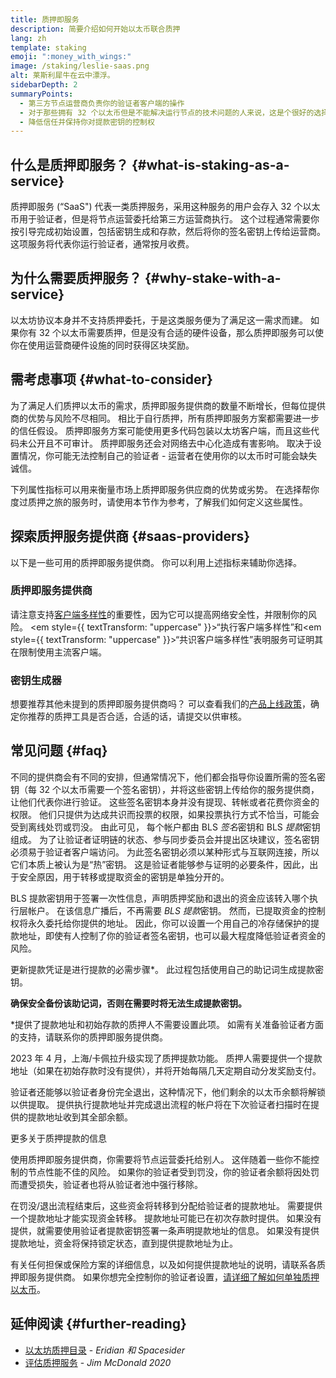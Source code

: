 ```yaml
---
title: 质押即服务
description: 简要介绍如何开始以太币联合质押
lang: zh
template: staking
emoji: ":money_with_wings:"
image: /staking/leslie-saas.png
alt: 莱斯利犀牛在云中漂浮。
sidebarDepth: 2
summaryPoints:
  - 第三方节点运营商负责你的验证者客户端的操作
  - 对于那些拥有 32 个以太币但是不能解决运行节点的技术问题的人来说，这是个很好的选择
  - 降低信任并保持你对提款密钥的控制权
---
```


## 什么是质押即服务？ {#what-is-staking-as-a-service}

质押即服务 (“SaaS") 代表一类质押服务，采用这种服务的用户会存入 32 个以太币用于验证者，但是将节点运营委托给第三方运营商执行。 这个过程通常需要你按引导完成初始设置，包括密钥生成和存款，然后将你的签名密钥上传给运营商。 这项服务将代表你运行验证者，通常按月收费。

## 为什么需要质押服务？ {#why-stake-with-a-service}

以太坊协议本身并不支持质押委托，于是这类服务便为了满足这一需求而建。 如果你有 32 个以太币需要质押，但是没有合适的硬件设备，那么质押即服务可以使你在使用运营商硬件设施的同时获得区块奖励。

<CardGrid>
  <Card title="你自己的验证者" emoji=":desktop_computer:" description="Deposit your own 32 ETH to activate your own set of signing keys that will participate in Ethereum consensus. Monitor your progress with dashboards to watch those ETH rewards accumulate." />
  <Card title="简单起步" emoji="🏁" description="Forget about hardware specs, setup, node maintenance and upgrades. SaaS providers let you outsource the hard part by uploading your own signing credentials, allowing them to run a validator on your behalf, for a small cost." />
  <Card title="限制你的风险" emoji=":shield:" description="In many cases users do not have to give up access to the keys that enable withdrawing or transferring staked funds. These are different from the signing keys, and can be stored separately to limit (but not eliminate) your risk as a staker." />
</CardGrid>

<StakingComparison page="saas" />

## 需考虑事项 {#what-to-consider}

为了满足人们质押以太币的需求，质押即服务提供商的数量不断增长，但每位提供商的优势与风险不尽相同。 相比于自行质押，所有质押即服务方案都需要进一步的信任假设。 质押即服务方案可能使用更多代码包装以太坊客户端，而且这些代码未公开且不可审计。 质押即服务还会对网络去中心化造成有害影响。 取决于设置情况，你可能无法控制自己的验证者 - 运营者在使用你的以太币时可能会缺失诚信。

下列属性指标可以用来衡量市场上质押即服务供应商的优势或劣势。 在选择帮你度过质押之旅的服务时，请使用本节作为参考，了解我们如何定义这些属性。

<StakingConsiderations page="saas" />

## 探索质押服务提供商 {#saas-providers}

以下是一些可用的质押即服务提供商。 你可以利用上述指标来辅助你选择。

<ProductDisclaimer />

### 质押即服务提供商

<StakingProductsCardGrid category="saas" />

请注意支持[客户端多样性](/developers/docs/nodes-and-clients/client-diversity/)的重要性，因为它可以提高网络安全性，并限制你的风险。 <em style={{ textTransform: "uppercase" }}>“执行客户端多样性”</em>和<em style={{ textTransform: "uppercase" }}>“共识客户端多样性”</em>表明服务可证明其在限制使用主流客户端。

### 密钥生成器

<StakingProductsCardGrid category="keyGen" />

想要推荐其他未提到的质押即服务提供商吗？ 可以查看我们的[产品上线政策](/contributing/adding-staking-products/)，确定你推荐的质押工具是否合适，合适的话，请提交以供审核。

## 常见问题 {#faq}

<ExpandableCard title="谁拥有我的密钥？" eventCategory="SaasStaking" eventName="clicked who holds my keys">
不同的提供商会有不同的安排，但通常情况下，他们都会指导你设置所需的签名密钥（每 32 个以太币需要一个签名密钥），并将这些密钥上传给你的服务提供商，让他们代表你进行验证。 这些签名密钥本身并没有提现、转帐或者花费你资金的权限。 他们只提供为达成共识而投票的权限，如果投票执行方式不恰当，可能会受到离线处罚或罚没。
</ExpandableCard>

<ExpandableCard title="为什么有两套密钥？" eventCategory="SaasStaking" eventName="clicked so there are two sets of keys">
由此可见， 每个帐户都由 BLS <em>签名</em>密钥和 BLS <em>提款</em>密钥组成。 为了让验证者证明链的状态、参与同步委员会并提出区块建议，签名密钥必须易于验证者客户端访问。 为此签名密钥必须以某种形式与互联网连接，所以它们本质上被认为是“热”密钥。 这是验证者能够参与证明的必要条件，因此，出于安全原因，用于转移或提取资金的密钥是单独分开的。

BLS 提款密钥用于签署一次性信息，声明质押奖励和退出的资金应该转入哪个执行层帐户。 在该信息广播后，不再需要 <em>BLS 提款</em>密钥。 然而，已提取资金的控制权将永久委托给你提供的地址。 因此，你可以设置一个用自己的冷存储保护的提款地址，即使有人控制了你的验证者签名密钥，也可以最大程度降低验证者资金的风险。

更新提款凭证是进行提款的必需步骤\*。 此过程包括使用自己的助记词生成提款密钥。

<strong>确保安全备份该助记词，否则在需要时将无法生成提款密钥。</strong>

\*提供了提款地址和初始存款的质押人不需要设置此项。 如需有关准备验证者方面的支持，请联系你的质押即服务提供商。
</ExpandableCard>

<ExpandableCard title="我什么时候可以提现？" eventCategory="SaasStaking" eventName="clicked when can I withdraw">
2023 年 4 月，上海/卡佩拉升级实现了质押提款功能。 质押人需要提供一个提款地址（如果在初始存款时没有提供），并将开始每隔几天定期自动分发奖励支付。

验证者还能够以验证者身份完全退出，这种情况下，他们剩余的以太币余额将解锁以供提取。 提供执行提款地址并完成退出流程的帐户将在下次验证者扫描时在提供的提款地址收到其全部余额。

<ButtonLink to="/staking/withdrawals/">更多关于质押提款的信息</ButtonLink>
</ExpandableCard>

<ExpandableCard title="如果我遭到罚没，会发生什么？" eventCategory="SaasStaking" eventName="clicked what happens if I get slashed">
使用质押即服务提供商，你需要将节点运营委托给别人。 这伴随着一些你不能控制的节点性能不佳的风险。 如果你的验证者受到罚没，你的验证者余额将因处罚而遭受损失，验证者也将从验证者池中强行移除。

在罚没/退出流程结束后，这些资金将转移到分配给验证者的提款地址。 需要提供一个提款地址才能实现资金转移。 提款地址可能已在初次存款时提供。 如果没有提供，就需要使用验证者提款密钥签署一条声明提款地址的信息。 如果没有提供提款地址，资金将保持锁定状态，直到提供提款地址为止。

有关任何担保或保险方案的详细信息，以及如何提供提款地址的说明，请联系各质押即服务提供商。 如果你想完全控制你的验证者设置，<a href="/staking/solo/">请详细了解如何单独质押以太币</a>。
</ExpandableCard>

## 延伸阅读 {#further-reading}

- [以太坊质押目录](https://www.staking.directory/) - _Eridian 和 Spacesider_
- [评估质押服务](https://www.attestant.io/posts/evaluating-staking-services/) - _Jim McDonald 2020_
